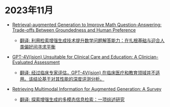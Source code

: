 # 2023年11月

- [Retrieval-augmented Generation to Improve Math Question-Answering: Trade-offs Between Groundedness and Human Preference](2023年11月10日/Retrieval-augmented_Generation_to_Improve_Math_Question-Answering_Trade-offs_Between_Groundedness_and_Human_Preference.md)

    - [翻译: 利用检索增强生成技术提升数学问题解答能力：在扎根基础与迎合人类偏好间寻求平衡](2023年11月10日/Retrieval-augmented_Generation_to_Improve_Math_Question-Answering_Trade-offs_Between_Groundedness_and_Human_Preference.md)

- [GPT-4V(ision) Unsuitable for Clinical Care and Education: A Clinician-Evaluated Assessment](2023年11月14日/GPT-4V(ision)_Unsuitable_for_Clinical_Care_and_Education_A_Clinician-Evaluated_Assessment.md)

    - [翻译: 经过临床专家评估，GPT-4V(ision) 在临床医疗和教育领域并不适用。该结论基于对其性能的深度评测分析。](2023年11月14日/GPT-4V(ision)_Unsuitable_for_Clinical_Care_and_Education_A_Clinician-Evaluated_Assessment.md)

- [Retrieving Multimodal Information for Augmented Generation: A Survey](2023年11月30日/Retrieving_Multimodal_Information_for_Augmented_Generation_A_Survey.md)

    - [翻译: 探索增强生成的多模态信息检索：一项综述研究](2023年11月30日/Retrieving_Multimodal_Information_for_Augmented_Generation_A_Survey.md)